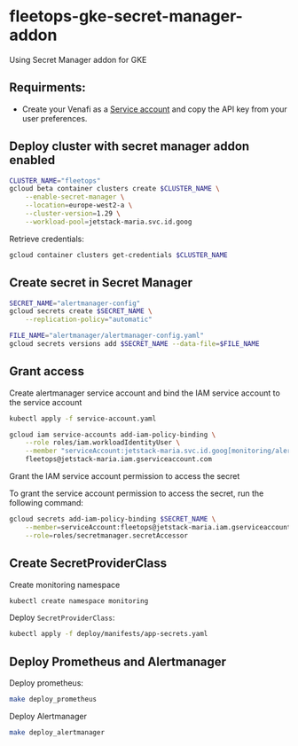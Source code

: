 # fleetops-gke-secret-manager-addon

Using Secret Manager addon for GKE

## Requirments:
- Create your Venafi as a [Service account](https://vaas.venafi.com/jetstack) and copy the API key from your user preferences.

## Deploy cluster with secret manager addon enabled

```sh
CLUSTER_NAME="fleetops"
gcloud beta container clusters create $CLUSTER_NAME \
    --enable-secret-manager \
    --location=europe-west2-a \
    --cluster-version=1.29 \
    --workload-pool=jetstack-maria.svc.id.goog
```

Retrieve credentials:

```sh
gcloud container clusters get-credentials $CLUSTER_NAME
```

## Create secret in Secret Manager 

```sh
SECRET_NAME="alertmanager-config"
gcloud secrets create $SECRET_NAME \
    --replication-policy="automatic"
```

```sh
FILE_NAME="alertmanager/alertmanager-config.yaml"
gcloud secrets versions add $SECRET_NAME --data-file=$FILE_NAME
```

## Grant access

Create alertmanager service account and bind the IAM service account to the service account

```sh
kubectl apply -f service-account.yaml

gcloud iam service-accounts add-iam-policy-binding \
    --role roles/iam.workloadIdentityUser \
    --member "serviceAccount:jetstack-maria.svc.id.goog[monitoring/alertmanager-secret-sa]" \
    fleetops@jetstack-maria.iam.gserviceaccount.com
```

Grant the IAM service account permission to access the secret

To grant the service account permission to access the secret, run the following command:

```sh
gcloud secrets add-iam-policy-binding $SECRET_NAME \
    --member=serviceAccount:fleetops@jetstack-maria.iam.gserviceaccount.com \
    --role=roles/secretmanager.secretAccessor
```

## Create SecretProviderClass

Create monitoring namespace

```sh
kubectl create namespace monitoring
```

Deploy `SecretProviderClass`:

```sh
kubectl apply -f deploy/manifests/app-secrets.yaml
```

## Deploy Prometheus and Alertmanager

Deploy prometheus:

```sh
make deploy_prometheus
```

Deploy Alertmanager

```sh
make deploy_alertmanager
```